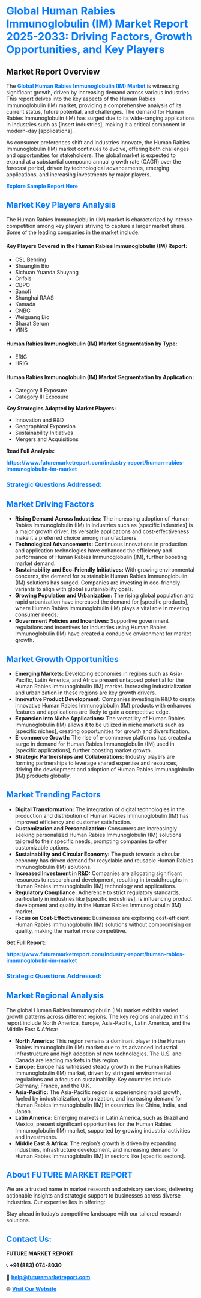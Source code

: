 <h1 style="color: #007BFF;">Global Human Rabies Immunoglobulin (IM) Market Report 2025-2033: Driving Factors, Growth Opportunities, and Key Players</h1>

<section id="overview">
<h2>Market Report Overview</h2>
<p>The <a href="https://www.futuremarketreport.com/industry-report/human-rabies-immunoglobulin-im-market" style="color: #007BFF; text-decoration: none;"><strong>Global Human Rabies Immunoglobulin (IM) Market</strong></a> is witnessing significant growth, driven by increasing demand across various industries. This report delves into the key aspects of the Human Rabies Immunoglobulin (IM) market, providing a comprehensive analysis of its current status, future potential, and challenges. The demand for Human Rabies Immunoglobulin (IM) has surged due to its wide-ranging applications in industries such as [insert industries], making it a critical component in modern-day [applications].</p>
<p>As consumer preferences shift and industries innovate, the Human Rabies Immunoglobulin (IM) market continues to evolve, offering both challenges and opportunities for stakeholders. The global market is expected to expand at a substantial compound annual growth rate (CAGR) over the forecast period, driven by technological advancements, emerging applications, and increasing investments by major players.</p>
</section>

<section id="overview">
<p><a href="https://www.futuremarketreport.com/request-sample/reportId=80168" style="color: #007BFF; text-decoration: none;"><strong>Explore Sample Report Here</strong></a></p>
</section>

<section id="key-players">
<h2 style="color: #007BFF;">Market Key Players Analysis</h2>
<p>The Human Rabies Immunoglobulin (IM) market is characterized by intense competition among key players striving to capture a larger market share. Some of the leading companies in the market include:</p>
<h4>Key Players Covered in the Human Rabies Immunoglobulin (IM) Report:</h4>
<ul><li>CSL Behring</li><li>Shuanglin Bio</li><li>Sichuan Yuanda Shuyang</li><li>Grifols</li><li>CBPO</li><li>Sanofi</li><li>Shanghai RAAS</li><li>Kamada</li><li>CNBG</li><li>Weiguang Bio</li><li>Bharat Serum</li><li>VINS</li></ul>
<h4>Human Rabies Immunoglobulin (IM) Market Segmentation by Type:</h4>
<ul><li>ERIG</li><li>HRIG</li></ul>

<h4>Human Rabies Immunoglobulin (IM) Market Segmentation by Application:</h4>
<ul><li>Category II Exposure</li><li>Category III Exposure</li></ul>
<p><strong>Key Strategies Adopted by Market Players:</strong></p>
<ul>
<li>Innovation and R&D</li>
<li>Geographical Expansion</li>
<li>Sustainability Initiatives</li>
<li>Mergers and Acquisitions</li>
</ul>
</section>

<section>
<p><strong>Read Full Analysis: </strong></p><a href="https://www.futuremarketreport.com/industry-report/human-rabies-immunoglobulin-im-market" style="color: #007BFF; text-decoration: none;"><strong>https://www.futuremarketreport.com/industry-report/human-rabies-immunoglobulin-im-market</strong></a>
<h3 style="color: #007BFF;">Strategic Questions Addressed:</h3>
</section>

<section id="driving-factors">
<h2 style="color: #007BFF;">Market Driving Factors</h2>
<ul>
<li><strong>Rising Demand Across Industries:</strong> The increasing adoption of Human Rabies Immunoglobulin (IM) in industries such as [specific industries] is a major growth driver. Its versatile applications and cost-effectiveness make it a preferred choice among manufacturers.</li>
<li><strong>Technological Advancements:</strong> Continuous innovations in production and application technologies have enhanced the efficiency and performance of Human Rabies Immunoglobulin (IM), further boosting market demand.</li>
<li><strong>Sustainability and Eco-Friendly Initiatives:</strong> With growing environmental concerns, the demand for sustainable Human Rabies Immunoglobulin (IM) solutions has surged. Companies are investing in eco-friendly variants to align with global sustainability goals.</li>
<li><strong>Growing Population and Urbanization:</strong> The rising global population and rapid urbanization have increased the demand for [specific products], where Human Rabies Immunoglobulin (IM) plays a vital role in meeting consumer needs.</li>
<li><strong>Government Policies and Incentives:</strong> Supportive government regulations and incentives for industries using Human Rabies Immunoglobulin (IM) have created a conducive environment for market growth.</li>
</ul>
</section>

<section id="growth-opportunities">
<h2 style="color: #007BFF;">Market Growth Opportunities</h2>
<ul>
<li><strong>Emerging Markets:</strong> Developing economies in regions such as Asia-Pacific, Latin America, and Africa present untapped potential for the Human Rabies Immunoglobulin (IM) market. Increasing industrialization and urbanization in these regions are key growth drivers.</li>
<li><strong>Innovative Product Development:</strong> Companies investing in R&D to create innovative Human Rabies Immunoglobulin (IM) products with enhanced features and applications are likely to gain a competitive edge.</li>
<li><strong>Expansion into Niche Applications:</strong> The versatility of Human Rabies Immunoglobulin (IM) allows it to be utilized in niche markets such as [specific niches], creating opportunities for growth and diversification.</li>
<li><strong>E-commerce Growth:</strong> The rise of e-commerce platforms has created a surge in demand for Human Rabies Immunoglobulin (IM) used in [specific applications], further boosting market growth.</li>
<li><strong>Strategic Partnerships and Collaborations:</strong> Industry players are forming partnerships to leverage shared expertise and resources, driving the development and adoption of Human Rabies Immunoglobulin (IM) products globally.</li>
</ul>
</section>

<section id="trending-factors">
<h2 style="color: #007BFF;">Market Trending Factors</h2>
<ul>
<li><strong>Digital Transformation:</strong> The integration of digital technologies in the production and distribution of Human Rabies Immunoglobulin (IM) has improved efficiency and customer satisfaction.</li>
<li><strong>Customization and Personalization:</strong> Consumers are increasingly seeking personalized Human Rabies Immunoglobulin (IM) solutions tailored to their specific needs, prompting companies to offer customizable options.</li>
<li><strong>Sustainability and Circular Economy:</strong> The push towards a circular economy has driven demand for recyclable and reusable Human Rabies Immunoglobulin (IM) solutions.</li>
<li><strong>Increased Investment in R&D:</strong> Companies are allocating significant resources to research and development, resulting in breakthroughs in Human Rabies Immunoglobulin (IM) technology and applications.</li>
<li><strong>Regulatory Compliance:</strong> Adherence to strict regulatory standards, particularly in industries like [specific industries], is influencing product development and quality in the Human Rabies Immunoglobulin (IM) market.</li>
<li><strong>Focus on Cost-Effectiveness:</strong> Businesses are exploring cost-efficient Human Rabies Immunoglobulin (IM) solutions without compromising on quality, making the market more competitive.</li>
</ul>
</section>

<section>
<p><strong>Get Full Report: </strong></p><a href="https://www.futuremarketreport.com/industry-report/human-rabies-immunoglobulin-im-market" style="color: #007BFF; text-decoration: none;"><strong>https://www.futuremarketreport.com/industry-report/human-rabies-immunoglobulin-im-market</strong></a>
<h3 style="color: #007BFF;">Strategic Questions Addressed:</h3>
</section>


<section id="regional-analysis">
<h2 style="color: #007BFF;">Market Regional Analysis</h2>
<p>The global Human Rabies Immunoglobulin (IM) market exhibits varied growth patterns across different regions. The key regions analyzed in this report include North America, Europe, Asia-Pacific, Latin America, and the Middle East & Africa:</p>
<ul>
<li><strong>North America:</strong> This region remains a dominant player in the Human Rabies Immunoglobulin (IM) market due to its advanced industrial infrastructure and high adoption of new technologies. The U.S. and Canada are leading markets in this region.</li>
<li><strong>Europe:</strong> Europe has witnessed steady growth in the Human Rabies Immunoglobulin (IM) market, driven by stringent environmental regulations and a focus on sustainability. Key countries include Germany, France, and the U.K.</li>
<li><strong>Asia-Pacific:</strong> The Asia-Pacific region is experiencing rapid growth, fueled by industrialization, urbanization, and increasing demand for Human Rabies Immunoglobulin (IM) in countries like China, India, and Japan.</li>
<li><strong>Latin America:</strong> Emerging markets in Latin America, such as Brazil and Mexico, present significant opportunities for the Human Rabies Immunoglobulin (IM) market, supported by growing industrial activities and investments.</li>
<li><strong>Middle East & Africa:</strong> The region’s growth is driven by expanding industries, infrastructure development, and increasing demand for Human Rabies Immunoglobulin (IM) in sectors like [specific sectors].</li>
</ul>
</section>

<footer>
<h2 style="color: #007BFF;">About FUTURE MARKET REPORT</h2>
<p>We are a trusted name in market research and advisory services, delivering actionable insights and strategic support to businesses across diverse industries. Our expertise lies in offering:</p>

<p>Stay ahead in today’s competitive landscape with our tailored research solutions.</p>

<h2 style="color: #007BFF;">Contact Us:</h2>
<p><strong>FUTURE MARKET REPORT</strong></p>
<p>📞 <strong>+91 (883) 074-8030</strong></p>
<p>📧 <strong><a href="mailto:help@futuremarketreport.com" style="color: #007BFF;">help@futuremarketreport.com</a></strong></p>
<p>🌐 <strong><a href="https://www.futuremarketreport.com/" style="color: #007BFF;">Visit Our Website</a></strong></p>
</footer>